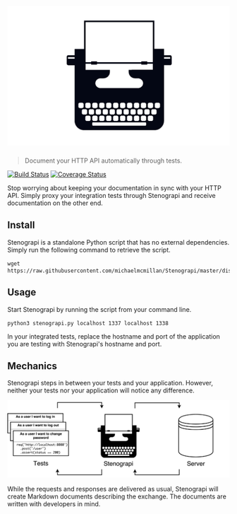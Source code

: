 # [![Stenograpi](docs/img/header.png)](https://github.com/michaelmcmillan/Stenograpi)

> Document your HTTP API automatically through tests.

[![Build Status](https://travis-ci.org/michaelmcmillan/Stenograpi.svg?branch=master)](https://travis-ci.org/michaelmcmillan/Stenograpi)
[![Coverage Status](https://coveralls.io/repos/github/michaelmcmillan/Stenograpi/badge.svg?branch=master)](https://coveralls.io/github/michaelmcmillan/Stenograpi?branch=master)

Stop worrying about keeping your documentation in sync with your HTTP API. Simply proxy your integration tests through Stenograpi and receive documentation on the other end.

## Install
Stenograpi is a standalone Python script that has no external dependencies. Simply run the following command to retrieve the script.

````
wget https://raw.githubusercontent.com/michaelmcmillan/Stenograpi/master/dist/stenograpi.py
````

## Usage

Start Stenograpi by running the script from your command line.

````
python3 stenograpi.py localhost 1337 localhost 1338
````

In your integrated tests, replace the hostname and port of the application you are testing with Stenograpi's hostname and port.

## Mechanics

Stenograpi steps in between your tests and your application. However, neither your tests nor your application will notice any difference. 

![Request flow](docs/img/flow.png)

While the requests and responses are delivered as usual, Stenograpi will create Markdown documents describing the exchange. The documents are written with developers in mind.
